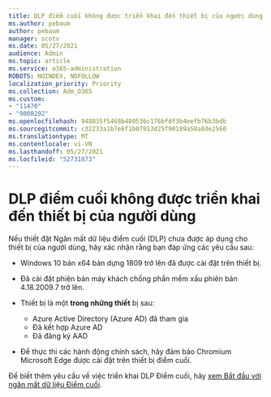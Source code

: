```yaml
---
title: DLP điểm cuối không được triển khai đến thiết bị của người dùng
ms.author: pebaum
author: pebaum
manager: scotv
ms.date: 05/27/2021
audience: Admin
ms.topic: article
ms.service: o365-administration
ROBOTS: NOINDEX, NOFOLLOW
localization_priority: Priority
ms.collection: Adm_O365
ms.custom:
- "11470"
- "9000292"
ms.openlocfilehash: 948835f5468b480536c176bfdf3b4eefb76b3bdb
ms.sourcegitcommit: c32233a1b7e6f1b07913d25f90189a58a8de2560
ms.translationtype: MT
ms.contentlocale: vi-VN
ms.lasthandoff: 05/27/2021
ms.locfileid: "52731873"
---
```

# <a name="endpoint-dlp-not-deployed-to-users-device"></a>DLP điểm cuối không được triển khai đến thiết bị của người dùng

Nếu thiết đặt Ngăn mất dữ liệu điểm cuối (DLP) chưa được áp dụng cho thiết bị của người dùng, hãy xác nhận rằng bạn đáp ứng các yêu cầu sau:

- Windows 10 bản x64 bản dựng 1809 trở lên đã được cài đặt trên thiết bị.
- Đã cài đặt phiên bản máy khách chống phần mềm xấu phiên bản 4.18.2009.7 trở lên.
- Thiết bị là một **trong những thiết** bị sau:
    
    - Azure Active Directory (Azure AD) đã tham gia
    - Đã kết hợp Azure AD
    - Đã đăng ký AAD

- Để thực thi các hành động chính sách, hãy đảm bảo Chromium Microsoft Edge được cài đặt trên thiết bị điểm cuối.

Để biết thêm yêu cầu về việc triển khai DLP Điểm cuối, hãy [xem Bắt đầu với ngăn mất dữ liệu Điểm cuối](/microsoft-365/compliance/endpoint-dlp-getting-started#prepare-your-endpoints).